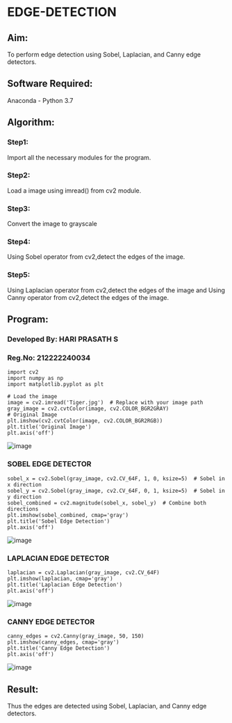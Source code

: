 # EDGE-DETECTION
## Aim:
To perform edge detection using Sobel, Laplacian, and Canny edge detectors.

## Software Required:
Anaconda - Python 3.7

## Algorithm:
### Step1:
Import all the necessary modules for the program.

### Step2:
Load a image using imread() from cv2 module.

### Step3:
Convert the image to grayscale

### Step4:
Using Sobel operator from cv2,detect the edges of the image.

### Step5:

Using Laplacian operator from cv2,detect the edges of the image and Using Canny operator from cv2,detect the edges of the image.

## Program:
### Developed By: HARI PRASATH S
### Reg.No: 212222240034
```
import cv2
import numpy as np
import matplotlib.pyplot as plt

# Load the image
image = cv2.imread('Tiger.jpg')  # Replace with your image path
gray_image = cv2.cvtColor(image, cv2.COLOR_BGR2GRAY)
# Original Image
plt.imshow(cv2.cvtColor(image, cv2.COLOR_BGR2RGB))
plt.title('Original Image')
plt.axis('off')
```
![image](https://github.com/user-attachments/assets/9f75e1b7-4be8-4f10-9bac-d24ede5cf020)

### SOBEL EDGE DETECTOR
```
sobel_x = cv2.Sobel(gray_image, cv2.CV_64F, 1, 0, ksize=5)  # Sobel in x direction
sobel_y = cv2.Sobel(gray_image, cv2.CV_64F, 0, 1, ksize=5)  # Sobel in y direction
sobel_combined = cv2.magnitude(sobel_x, sobel_y)  # Combine both directions
plt.imshow(sobel_combined, cmap='gray')
plt.title('Sobel Edge Detection')
plt.axis('off')
```
![image](https://github.com/user-attachments/assets/0cee0a8e-86de-46ae-aa80-d52d2bf82bbb)
### LAPLACIAN EDGE DETECTOR
```
laplacian = cv2.Laplacian(gray_image, cv2.CV_64F)
plt.imshow(laplacian, cmap='gray')
plt.title('Laplacian Edge Detection')
plt.axis('off')
```
![image](https://github.com/user-attachments/assets/33b83313-dfdd-40f7-bba4-445dafa5e5f8)
### CANNY EDGE DETECTOR
```
canny_edges = cv2.Canny(gray_image, 50, 150)
plt.imshow(canny_edges, cmap='gray')
plt.title('Canny Edge Detection')
plt.axis('off')  
```
![image](https://github.com/user-attachments/assets/e7b1a477-ae34-475d-bb42-08e02b33bcc1)

## Result:
Thus the edges are detected using Sobel, Laplacian, and Canny edge detectors.
